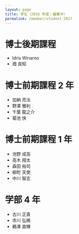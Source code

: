```yaml
---
layout: page
title: 学生（2016 年度；編集中）
permalink: /member/student-2017
---
```


# 博士後期課程
- Idris Winarno
- 畑 良知

# 博士前期課程 2 年
- 加納 亮汰
- 野澤 雅利
- 千葉 龍之介
- 菊池 快

# 博士前期課程 1 年
- 池野 成高
- 高木 翔太
- 森田 裕司
- 柳町 天使
- 中川 智志

# 学部 4 年
- 古川 正貴
- 市川 弘稀
- 鵜澤 直輝